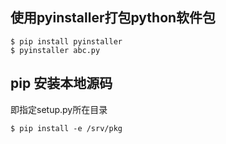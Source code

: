 

## 使用pyinstaller打包python软件包

```
$ pip install pyinstaller
$ pyinstaller abc.py
```



## pip 安装本地源码

即指定setup.py所在目录

```
$ pip install -e /srv/pkg
```

